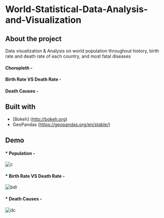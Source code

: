 # World-Statistical-Data-Analysis-and-Visualization
## About the project
Data visualization & Analysis on world population throughout history, birth rate and death rate of each country, and most fatal diseases

#### Choropleth - 

#### Birth Rate VS Death Rate - 

#### Death Causes - 

## Built with
* [Bokeh]
(http://bokeh.org)
* GeoPandas
(https://geopandas.org/en/stable/)

## Demo
#### * Population -
![c](https://github.com/AlZ11/World-Statistical-Data-Analysis-and-Visualization/assets/117889438/d8106f29-77a7-419a-9bdc-2b242398ff55)

#### * Birth Rate VS Death Rate -
![bdr](https://github.com/AlZ11/World-Statistical-Data-Analysis-and-Visualization/assets/117889438/ab157648-bfbd-4d8a-a931-07f88c0c70ae)

#### * Death Causes -
![dc](https://github.com/AlZ11/World-Statistical-Data-Analysis-and-Visualization/assets/117889438/77908d35-fae4-4a77-963a-459aa101e340)

